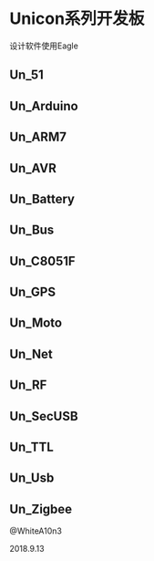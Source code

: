 # Unicon系列开发板

设计软件使用Eagle

## Un_51
## Un_Arduino
## Un_ARM7
## Un_AVR
## Un_Battery
## Un_Bus
## Un_C8051F
## Un_GPS
## Un_Moto
## Un_Net
## Un_RF
## Un_SecUSB
## Un_TTL
## Un_Usb
## Un_Zigbee

@WhiteA10n3

2018.9.13